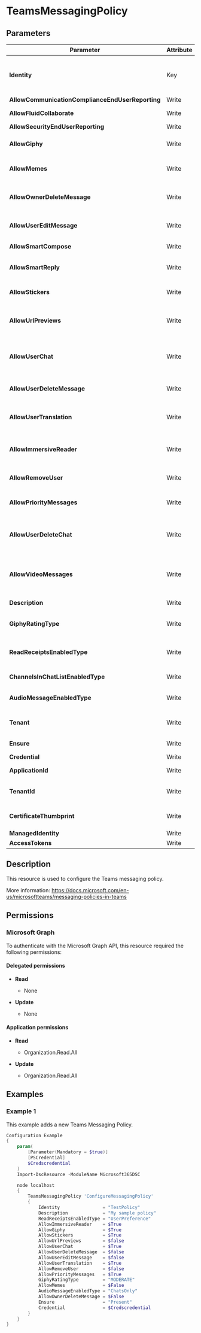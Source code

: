 ﻿# TeamsMessagingPolicy

## Parameters

| Parameter | Attribute | DataType | Description | Allowed Values |
| --- | --- | --- | --- | --- |
| **Identity** | Key | String | Identity for the teams messaging policy you're modifying. To modify the global policy, use this syntax: -Identity global. To modify a per-user policy, use syntax similar to this: -Identity TeamsMessagingPolicy. | |
| **AllowCommunicationComplianceEndUserReporting** | Write | Boolean | Report inappropriate content. | |
| **AllowFluidCollaborate** | Write | Boolean | Determines is Fluid Collaboration should be enabled or not. | |
| **AllowSecurityEndUserReporting** | Write | Boolean | Report a security concern. | |
| **AllowGiphy** | Write | Boolean | Determines whether a user is allowed to access and post Giphys. Set this to TRUE to allow. Set this FALSE to prohibit. | |
| **AllowMemes** | Write | Boolean | Determines whether a user is allowed to access and post memes. Set this to TRUE to allow. Set this FALSE to prohibit. | |
| **AllowOwnerDeleteMessage** | Write | Boolean | Determines whether owners are allowed to delete all the messages in their team. Set this to TRUE to allow. Set this to FALSE to prohibit. | |
| **AllowUserEditMessage** | Write | Boolean | Determines whether a user is allowed to edit their own messages. Set this to TRUE to allow. Set this to FALSE to prohibit. | |
| **AllowSmartCompose** | Write | Boolean | Turn on this setting to let a user get text predictions for chat messages. | |
| **AllowSmartReply** | Write | Boolean | Turn this setting on to enable suggested replies for chat messages. Set this to TRUE to allow. Set this to FALSE to prohibit. | |
| **AllowStickers** | Write | Boolean | Determines whether a user is allowed to access and post stickers. Set this to TRUE to allow. Set this FALSE to prohibit. | |
| **AllowUrlPreviews** | Write | Boolean | Use this setting to turn automatic URL previewing on or off in messages. Set this to TRUE to turn on. Set this to FALSE to turn off. | |
| **AllowUserChat** | Write | Boolean | Determines whether a user is allowed to chat. Set this to TRUE to allow a user to chat across private chat, group chat and in meetings. Set this to FALSE to prohibit all chat. | |
| **AllowUserDeleteMessage** | Write | Boolean | Determines whether a user is allowed to delete their own messages. Set this to TRUE to allow. Set this to FALSE to prohibit. | |
| **AllowUserTranslation** | Write | Boolean | Determines whether a user is allowed to translate messages to their client languages. Set this to TRUE to allow. Set this to FALSE to prohibit. | |
| **AllowImmersiveReader** | Write | Boolean | Determines whether a user is allowed to use Immersive Reader for reading conversation messages. Set this to TRUE to allow. Set this FALSE to prohibit. | |
| **AllowRemoveUser** | Write | Boolean | Determines whether a user is allowed to remove a user from a conversation. Set this to TRUE to allow. Set this FALSE to prohibit. | |
| **AllowPriorityMessages** | Write | Boolean | Determines whether a user is allowed to send priorities messages. Set this to TRUE to allow. Set this FALSE to prohibit. | |
| **AllowUserDeleteChat** | Write | Boolean | Turn this setting on to allow users to permanently delete their 1:1, group chat, and meeting chat as participants (this deletes the chat only for them, not other users in the chat). | |
| **AllowVideoMessages** | Write | Boolean | Determines whether a user is allowed to send video messages in Chat. Set this to TRUE to allow a user to send video messages. Set this to FALSE to prohibit sending video messages. | |
| **Description** | Write | String | Provide a description of your policy to identify purpose of creating it. | |
| **GiphyRatingType** | Write | String | Determines the Giphy content restrictions applicable to a user. Set this to STRICT, MODERATE or NORESTRICTION. | `STRICT`, `MODERATE`, `NORESTRICTION` |
| **ReadReceiptsEnabledType** | Write | String | Use this setting to specify whether read receipts are user controlled, enabled for everyone, or disabled. Set this to UserPreference, Everyone or None. | `UserPreference`, `Everyone`, `None` |
| **ChannelsInChatListEnabledType** | Write | String | Possible values are: DisabledUserOverride,EnabledUserOverride. | `DisabledUserOverride`, `EnabledUserOverride` |
| **AudioMessageEnabledType** | Write | String | Determines whether a user is allowed to send audio messages. Possible values are: ChatsAndChannels,ChatsOnly,Disabled. | `ChatsAndChannels`, `ChatsOnly`, `Disabled` |
| **Tenant** | Write | String | Globally unique identifier (GUID) of the tenant account whose external user communication policy are being created. | |
| **Ensure** | Write | String | Present ensures the Team Message Policy exists, absent ensures it is removed | `Present`, `Absent` |
| **Credential** | Write | PSCredential | Credentials of the Teams Service Admin | |
| **ApplicationId** | Write | String | Id of the Azure Active Directory application to authenticate with. | |
| **TenantId** | Write | String | Name of the Azure Active Directory tenant used for authentication. Format contoso.onmicrosoft.com | |
| **CertificateThumbprint** | Write | String | Thumbprint of the Azure Active Directory application's authentication certificate to use for authentication. | |
| **ManagedIdentity** | Write | Boolean | Managed ID being used for authentication. | |
| **AccessTokens** | Write | StringArray[] | Access token used for authentication. | |

## Description

This resource is used to configure the Teams messaging policy.

More information: https://docs.microsoft.com/en-us/microsoftteams/messaging-policies-in-teams

## Permissions

### Microsoft Graph

To authenticate with the Microsoft Graph API, this resource required the following permissions:

#### Delegated permissions

- **Read**

    - None

- **Update**

    - None

#### Application permissions

- **Read**

    - Organization.Read.All

- **Update**

    - Organization.Read.All

## Examples

### Example 1

This example adds a new Teams Messaging Policy.

```powershell
Configuration Example
{
    param(
        [Parameter(Mandatory = $true)]
        [PSCredential]
        $Credscredential
    )
    Import-DscResource -ModuleName Microsoft365DSC

    node localhost
    {
        TeamsMessagingPolicy 'ConfigureMessagingPolicy'
        {
            Identity                = "TestPolicy"
            Description             = "My sample policy"
            ReadReceiptsEnabledType = "UserPreference"
            AllowImmersiveReader    = $True
            AllowGiphy              = $True
            AllowStickers           = $True
            AllowUrlPreviews        = $false
            AllowUserChat           = $True
            AllowUserDeleteMessage  = $false
            AllowUserEditMessage    = $false
            AllowUserTranslation    = $True
            AllowRemoveUser         = $false
            AllowPriorityMessages   = $True
            GiphyRatingType         = "MODERATE"
            AllowMemes              = $False
            AudioMessageEnabledType = "ChatsOnly"
            AllowOwnerDeleteMessage = $False
            Ensure                  = "Present"
            Credential              = $Credscredential
        }
    }
}
```

